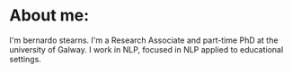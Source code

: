 # About me:

I'm bernardo stearns. I'm a Research Associate and part-time PhD at the university of Galway.
I work in NLP, focused in NLP applied to educational settings.
